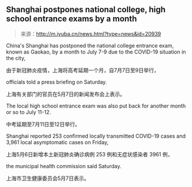 ## Shanghai postpones national college, high school entrance exams by a month

> 来源：http://m.iyuba.cn/news.html?type=news&id=20939


China's Shanghai has postponed the national college entrance exam, known as Gaokao, by a month to July 7-9 due to the COVID-19 situation in the city,

由于新冠肺炎疫情，上海将高考延期一个月，自7月7日至9日举行，

officials told a press briefing on Saturday.

上海有关部门的官员在5月7日的新闻发布会上表示。

The local high school entrance exam was also put back for another month or so to July 11-12.

中考延期至7月11日至12日举行。

Shanghai reported 253 confirmed locally transmitted COVID-19 cases and 3,961 local asymptomatic cases on Friday,

上海5月6日新增本土新冠肺炎确诊病例 253 例和无症状感染者 3961 例，

the municipal health commission said Saturday.

上海市卫生健康委员会5月7日表示。